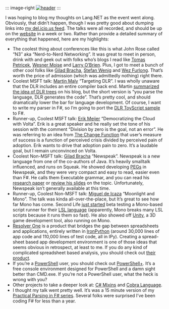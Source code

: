 ::: image-right
[![header](https://rawgit.com/devhawk/devhawk.github.io/master/images/blog/header_thumb.jpg)](https://rawgit.com/devhawk/devhawk.github.io/master/images/blog/header_2.jpg)
:::

I was hoping to blog my thoughts on Lang.NET as the event went along.
Obviously, that didn’t happen, though I was pretty good about dumping
links into [my del.icio.us feed](http://del.icio.us/harrypierson). The
talks were all recorded, and should be up on the
[website](http://langnetsymposium.com) in a week or two. Rather than
provide a detailed summary of everything that happened, here are my
highlights:

-   The coolest thing about conferences like this is what John Rose
    called “N3″ aka “Nerd-to-Nerd Networking”. It was great to meet in
    person, drink with and geek out with folks who’s blogs I read like
    [Tomas Petricek](http://tomasp.net/), [Wesner
    Moise](http://wesnerm.blogs.com/net_undocumented/) and [Larry
    O’Brien](http://knowing.net/). Plus, I got to meet a bunch of other
    cool folks like [Gilad Bracha](http://gbracha.blogspot.com/),
    [Stefan Wenig](http://www.re-motion.org/blogs/) and [Wez
    Furlong](http://netevil.org/). That’s worth the price of admission
    (which was admittedly nothing) right there.
-   Coolest MSFT talk: [Martin
    Maly](http://blogs.msdn.com/mmaly/default.aspx) “Targeting DLR”. I
    was wholly unaware that the DLR includes an entire compiler back
    end. Martin [summarized the idea of DLR
    trees](http://blogs.msdn.com/mmaly/archive/2008/01/14/building-a-dlr-language-trees.aspx)
    on his blog, but the short version is “you parse the language, DLR
    generates the code”. That’s pretty cool, and should dramatically
    lower the bar for language development. Of course, I want to write
    my parser in F\#, so I’m going to port the [DLR ToyScript
    sample](http://blogs.msdn.com/mmaly/archive/2008/01/08/building-a-dlr-language-toyscript.aspx)
    to F\#.
-   Runner-up, Coolest MSFT talk: [Erik
    Meijer](http://research.microsoft.com/~emeijer/) “Democratizing the
    Cloud with Volta”. Erik is a great speaker and he really set the
    tone of his session with the comment “Division by zero is the goal,
    not an error”. He was referring to an idea from [The Change
    Function](http://www.amazon.com/Change-Function-Technologies-Others-Crash/dp/1591841321)
    that user’s measure of success is a function of perceived crisis
    divided by perceived pain of adoption. Erik wants to drive that
    adoption pain to zero. It’s a laudable goal, but I remain
    unconvinced on Volta.
-   Coolest Non-MSFT talk: [Gilad Bracha](http://www.bracha.org/)
    “Newspeak”. Newspeak is a new language from one of the co-authors of
    Java. It’s heavily smalltalk influenced, and runs on Squeak. He
    showed developing [PEGs](http://pdos.csail.mit.edu/~baford/packrat/)
    in Newspeak, and they were very compact and easy to read, easier
    even than F\#. He calls them Executable grammar, and you can read
    his [research paper](http://bracha.org/executableGrammars.pdf) or
    [review his slides](http://bracha.org/newspeak-parsers.pdf) on the
    topic. Unfortunately, Newspeak isn’t generally available at this
    time.
-   Runner-up, Coolest Non-MSFT talk: [Miguel de
    Icaza](http://www.tirania.org/blog/) “Moonlight and Mono”. The talk
    was kinda all-over-the-place, but It’s great to see how far Mono has
    come. Second Life [just
    started](http://tirania.org/blog/archive/2008/Jan-29.html) beta
    testing a Mono-based script runner for their [LSL
    language](http://en.wikipedia.org/wiki/Linden_Scripting_Language)
    (apparently, Mono breaks many LSL scripts because it runs them so
    fast). He also showed off [Unity](http://unity3d.com/), a 3D game
    development tool, also running on Mono.
-   [Resolver
    One](http://www.resolversystems.com/products/resolver-one.php) is a
    product that bridges the gap between spreadsheets and applications,
    entirely written in [IronPython](http://www.codeplex.com/IronPython)
    (around 30,000 lines of app code and 110,000 lines of test code, all
    in IPy). Creating a spread-sheet based app development environment
    is one of those ideas that seems obvious in retrospect, at least to
    me. If you do any kind of complicated spreadsheet based analysis,
    you should check out [their
    product](http://www.resolversystems.com/get-it/).
-   If you’re a [PowerShell](http://www.microsoft.com/powershell) user,
    you should check out [PowerShell+](http://powershellplus.com/). It’s
    a free console environment designed for PowerShell and a damn sight
    better than CMD.exe. If you’re not a PowerShell user, what the heck
    is wrong with you?
-   Other projects to take a deeper look at: [C\#
    Mixins](http://www.re-motion.org/) and [Cobra
    Language](http://cobra-language.com).
-   I thought my talk went pretty well. It’s was a 15 minute version of
    my [Practical Parsing in F\#
    series](http://devhawk.net/2007/12/10/practical-parsing-in-f/).
    Several folks were surprised I’ve been coding F\# for less than a
    year.

